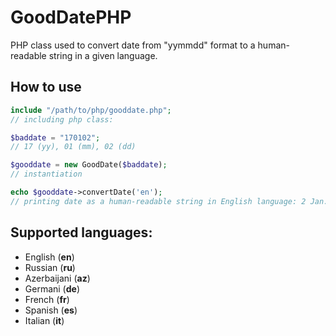 # GoodDatePHP
PHP class used to convert date from "yymmdd" format to a human-readable string in a given language.
## How to use
```php
include "/path/to/php/gooddate.php";
// including php class:

$baddate = "170102";
// 17 (yy), 01 (mm), 02 (dd) 

$gooddate = new GoodDate($baddate);
// instantiation

echo $gooddate->convertDate('en');
// printing date as a human-readable string in English language: 2 Jan. 2017
```
## Supported languages: 
<ul>
<li>English (<b>en</b>)</li>
<li>Russian (<b>ru</b>)</li>
<li>Azerbaijani (<b>az</b>)</li>
<li>Germani (<b>de</b>)</li>
<li>French (<b>fr</b>)</li>
<li>Spanish (<b>es</b>)</li>
<li>Italian (<b>it</b>)</li>
</ul>
